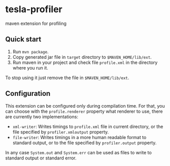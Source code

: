 tesla-profiler
==============

maven extension for profiling

Quick start
-----------

1. Run `mvn package`.
1. Copy generated jar file in `target` directory to `$MAVEN_HOME/lib/ext`.
1. Run maven in your project and check file `profile.xml` in the directory where you run it.

To stop using it just remove the file in `$MAVEN_HOME/lib/ext`.


Configuration
-------------

This extension can be configured only during compilation time. For that, you can choose with the `profile.renderer` property what renderer to use, there are currently two implementations:

* `xml-writer`: Writes timings to `profile.xml` file in current directory, or the file specified by `profiler.xmloutput` property.
* `file-writer`: Writes timings in a more human readable format to standard output, or to the file specified by `profiler.output` property.

In any case `System.out` and `System.err` can be used as files to write to standard output or standard error.
